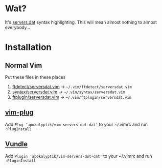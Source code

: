 # Wat?
It's [servers.dat](http://code.svn.wordpress.org/servermattic/etc/servers.dat) syntax highlighting.  This will mean almost nothing to almost everybody...

# Installation

## Normal Vim

Put these files in these places

1. [ftdetect/serversdat.vim](ftdetect/serversdat.vim) -> `~/.vim/ftdetect/serversdat.vim `
2. [syntax/serversdat.vim](syntax/serversdat.vim) -> `~/.vim/syntax/serversdat.vim`
3. [ftplugin/serversdat.vim](ftplugin/serversdat.vim) -> `~/.vim/ftplugin/serversdat.vim`

## [vim-plug](https://github.com/junegunn/vim-plug)

Add `Plug 'apokalyptik/vim-servers-dot-dat'` to your ~/.vimrc and run `:PlugInstall`

## [Vundle](https://github.com/VundleVim/Vundle.vim)

Add `Plugin 'apokalyptik/vim-servers-dot-dat'` to your ~/.vimrc and run `:PluginInstall`
